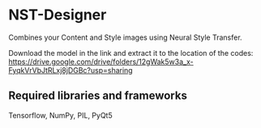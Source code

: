 # NST-Designer
Combines your Content and Style images using Neural Style Transfer.

Download the model in the link and extract it to the location of the codes:
https://drive.google.com/drive/folders/12gWak5w3a_x-FyqkVrVbJtRLxj8jDGBc?usp=sharing

## Required libraries and frameworks
Tensorflow, NumPy, PIL, PyQt5
